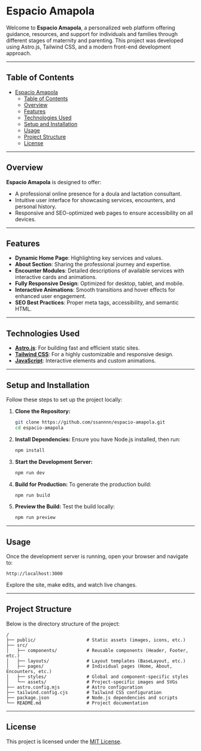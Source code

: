# Espacio Amapola

Welcome to **Espacio Amapola**, a personalized web platform offering guidance, resources, and support for individuals and families through different stages of maternity and parenting. This project was developed using Astro.js, Tailwind CSS, and a modern front-end development approach.

---

## Table of Contents

- [Espacio Amapola](#espacio-amapola)
  - [Table of Contents](#table-of-contents)
  - [Overview](#overview)
  - [Features](#features)
  - [Technologies Used](#technologies-used)
  - [Setup and Installation](#setup-and-installation)
  - [Usage](#usage)
  - [Project Structure](#project-structure)
  - [License](#license)

---

## Overview

**Espacio Amapola** is designed to offer:

- A professional online presence for a doula and lactation consultant.
- Intuitive user interface for showcasing services, encounters, and personal history.
- Responsive and SEO-optimized web pages to ensure accessibility on all devices.

---

## Features

- **Dynamic Home Page**: Highlighting key services and values.
- **About Section**: Sharing the professional journey and expertise.
- **Encounter Modules**: Detailed descriptions of available services with interactive cards and animations.
- **Fully Responsive Design**: Optimized for desktop, tablet, and mobile.
- **Interactive Animations**: Smooth transitions and hover effects for enhanced user engagement.
- **SEO Best Practices**: Proper meta tags, accessibility, and semantic HTML.

---

## Technologies Used

- **[Astro.js](https://astro.build/)**: For building fast and efficient static sites.
- **[Tailwind CSS](https://tailwindcss.com/)**: For a highly customizable and responsive design.
- **[JavaScript](https://developer.mozilla.org/en-US/docs/Web/JavaScript)**: Interactive elements and custom animations.

---

## Setup and Installation

Follow these steps to set up the project locally:

1. **Clone the Repository:**
   ```bash
   git clone https://github.com/ssannnn/espacio-amapola.git
   cd espacio-amapola
   ```

2. **Install Dependencies:**
   Ensure you have Node.js installed, then run:
   ```bash
   npm install
   ```

3. **Start the Development Server:**
   ```bash
   npm run dev
   ```

4. **Build for Production:**
   To generate the production build:
   ```bash
   npm run build
   ```

5. **Preview the Build:**
   Test the build locally:
   ```bash
   npm run preview
   ```

---

## Usage

Once the development server is running, open your browser and navigate to:

```
http://localhost:3000
```

Explore the site, make edits, and watch live changes.

---

## Project Structure

Below is the directory structure of the project:

```
/
├── public/                   # Static assets (images, icons, etc.)
├── src/
│   ├── components/           # Reusable components (Header, Footer, etc.)
│   ├── layouts/              # Layout templates (BaseLayout, etc.)
│   ├── pages/                # Individual pages (Home, About, Encounters, etc.)
│   ├── styles/               # Global and component-specific styles
│   └── assets/               # Project-specific images and SVGs
├── astro.config.mjs          # Astro configuration
├── tailwind.config.cjs       # Tailwind CSS configuration
├── package.json              # Node.js dependencies and scripts
└── README.md                 # Project documentation
```

---

## License

This project is licensed under the [MIT License](https://opensource.org/licenses/MIT).